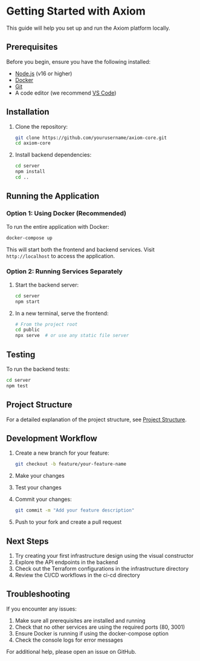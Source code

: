 # Getting Started with Axiom

This guide will help you set up and run the Axiom platform locally.

## Prerequisites

Before you begin, ensure you have the following installed:
- [Node.js](https://nodejs.org/) (v16 or higher)
- [Docker](https://www.docker.com/)
- [Git](https://git-scm.com/)
- A code editor (we recommend [VS Code](https://code.visualstudio.com/))

## Installation

1. Clone the repository:
   ```bash
   git clone https://github.com/yourusername/axiom-core.git
   cd axiom-core
   ```

2. Install backend dependencies:
   ```bash
   cd server
   npm install
   cd ..
   ```

## Running the Application

### Option 1: Using Docker (Recommended)

To run the entire application with Docker:
```bash
docker-compose up
```

This will start both the frontend and backend services. Visit `http://localhost` to access the application.

### Option 2: Running Services Separately

1. Start the backend server:
   ```bash
   cd server
   npm start
   ```

2. In a new terminal, serve the frontend:
   ```bash
   # From the project root
   cd public
   npx serve  # or use any static file server
   ```

## Testing

To run the backend tests:
```bash
cd server
npm test
```

## Project Structure

For a detailed explanation of the project structure, see [Project Structure](project-structure.md).

## Development Workflow

1. Create a new branch for your feature:
   ```bash
   git checkout -b feature/your-feature-name
   ```

2. Make your changes

3. Test your changes

4. Commit your changes:
   ```bash
   git commit -m "Add your feature description"
   ```

5. Push to your fork and create a pull request

## Next Steps

1. Try creating your first infrastructure design using the visual constructor
2. Explore the API endpoints in the backend
3. Check out the Terraform configurations in the infrastructure directory
4. Review the CI/CD workflows in the ci-cd directory

## Troubleshooting

If you encounter any issues:

1. Make sure all prerequisites are installed and running
2. Check that no other services are using the required ports (80, 3001)
3. Ensure Docker is running if using the docker-compose option
4. Check the console logs for error messages

For additional help, please open an issue on GitHub.